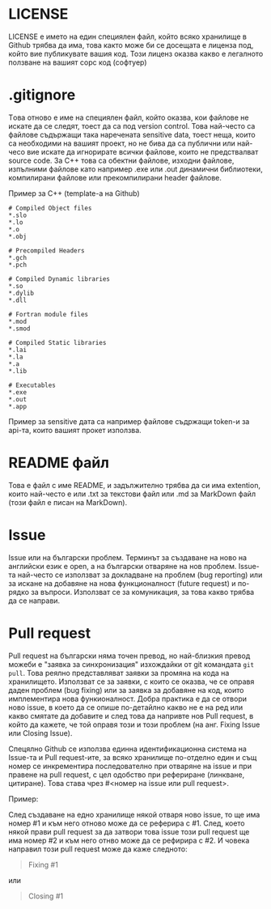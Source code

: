 # LICENSE

LICENSE е името на един специялен файл, който всяко хранилище в Github трябва да има, това както може би се досещата е лиценза под, който вие публикувате вашия код. Този лиценз оказва какво е легалното ползване на вашият сорс код (софтуер)

# .gitignore

Tова отново е име на специялен файл, който оказва, кои файлове не искате да се следят, тоест да са под version control. Това най-често са файлове съдържащи така наречената sensitive data, тоест неща, които са необходими на вашият проект, но не бива да са публични или най-чесо вие искате да игнорирате всички файлове, които не предствалват source code. За C++ това са обектни файлове, изходни файлове, изпълними файлове като например .exe или .out динамични библиотеки, компилирани файлове или прекомпилирани header файлове.

Пример за C++ (template-а на Github)

```
# Compiled Object files
*.slo
*.lo
*.o
*.obj

# Precompiled Headers
*.gch
*.pch

# Compiled Dynamic libraries
*.so
*.dylib
*.dll

# Fortran module files
*.mod
*.smod

# Compiled Static libraries
*.lai
*.la
*.a
*.lib

# Executables
*.exe
*.out
*.app
```

Пример за sensitive дата са например файлове съдржащи token-и за api-та, които вашият прокет използва.

# README файл

Това е файл с име README, и задължително трябва да си има extention, които най-често е или .txt за текстови файл или .md за MarkDown файл (този файл е писан на MarkDown).

# Issue

Issue или на български проблем. Терминът за създаване на ново на английски език е open, а на български отваряне на нов проблем. Issue-та най-често се използват за докладване на проблем (bug reporting) или за искане на добавяне на нова функционалност (future request) и по-рядко за въпроси. Използват се за комуникация, за това какво трябва да се направи.

# Pull request

Pull request на български няма точен превод, но най-близкия превод можеби е "заявка за синхронизация" изхождайки от git командата `git pull`. Това реялно представляват заявки за промяна на кода на хранилището. Използват се за заявки, с които се оказва, че се оправя даден проблем (bug fixing) или за заявка за добавяне на код, които имплементира нова функионалност. Добра практика е да се отвори ново issue, в което да се опише по-детайлно какво не е на ред или какво смятате да добавите и след това да напривте нов Pull request, в който да кажете, че той оправя този и този проблем (на анг. Fixing Issue или Closing Issue).

Спецялно Github се използва единна идентификационна система на Issue-та и Pull request-ите, за всяко хранилище по-отделно един и същ номер се инкрементира последователно при отваряне на issue и при правене на pull request, с цел одобство при рефериране (линкване, цитиране). Това става чрез #\<номер на issue или pull request\>.

Пример:

След създаване на едно хранилище някой отваря ново issue, то ще има номер #1 и към него отново може да се реферира с #1. След, което някой прави pull request за да затвори това issue този pull request ще има номер #2 и към него отнво може да се рефирира с #2. И човека направил този pull request може да каже следното:
> Fixing #1

или

> Closing #1
